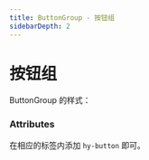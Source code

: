 ```yaml
---
title: ButtonGroup - 按钮组
sidebarDepth: 2
---
```


# 按钮组

ButtonGroup 的样式：

<ClientOnly><button-group-demos></button-group-demos></ClientOnly>

### Attributes

在相应的标签内添加 `hy-button` 即可。